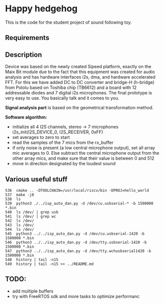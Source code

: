 # Happy hedgehog  
This is the code for the student project of sound following toy. 

## Requirements
## Description
Device was based on the newly created Sipeed platform, exactly on the Maix Bit
module due to the fact that this equipment was created for audio analysis and has
hardware interfaces i2s, dma, and hardware accelerated FFT. For this we have
added DC to DC converter and bridge-H (h-bridge) from Pololu based on Toshiba
chip (TB6612) and a board with 12 addressable diodes and 7 digital i2s
microphones. The final prototype is very easy to use. You basically talk and it comes to you.

**Signal analysis part** is based on the geometrical transformation method. 

**Software algorithm:**
- initialize all 4 I2S channels, stereo -> 7 microphones
i2s_init(I2S_DEVICE_0, I2S_RECEIVER, 0xFF)
- set averages to zero to start
- read the samples of the 7 mics from the rx_buffer
- if only noise is present (a low central microphone output), set all array mic averages to 0. Else subtract the central microphone output from the other array mics, and make sure that their value is between 0 and 512
- move in direction designated by the loudest sound

## Various useful stuff
  ```535  mkdir build && cd build
  536  cmake .. -DTOOLCHAIN=/usr/local/riscv/bin -DPROJ=hello_world
  537  make -j8
  538  ls
  539  python3 ./../isp_auto_dan.py -d /dev/cu.usbserial-* -b 1500000 *.bin
  540  ls /dev/ | grep usb
  541  ls /dev/ | grep wc
  542  ls /dev/
  543  ls /dev/
  544  ls /dev/
  545  python3 ../../isp_auto_dan.py -d /dev/cu.usbserial-1420 -b 1500000 *.bin
  546  python3 ../../isp_auto_dan.py -d /dev/tty.usbserial-1420 -b 1500000 *.bin
  547  python3 ../../isp_auto_dan.py -d /dev/tty.wchusbserial1420 -b 1500000 *.bin
  548  history | tail -n15
  549  history | tail -n15 >> ../README.md
  
  ```
## TODO:
- add multiple buffers
- try with FreeRTOS sdk and more tasks to optimize performanc
